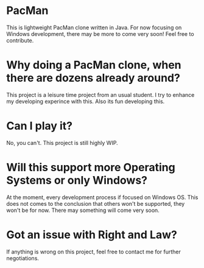 # PacMan
This is lightweight PacMan clone written in Java. For now focusing on Windows development, there may be more to come very soon! Feel free to contribute.
# Why doing a PacMan clone, when there are dozens already around?
This project is a leisure time project from an usual student. I try to enhance my developing experince with this. Also its fun developing this.
# Can I play it?
No, you can't. This project is still highly WIP.
# Will this support more Operating Systems or only Windows?
At the moment, every development process if focused on Windows OS. This does not comes to the conclusion that others won't be supported, they won't be for now. There may something will come very soon.
# Got an issue with Right and Law?
If anything is wrong on this project, feel free to contact me for further negotiations.